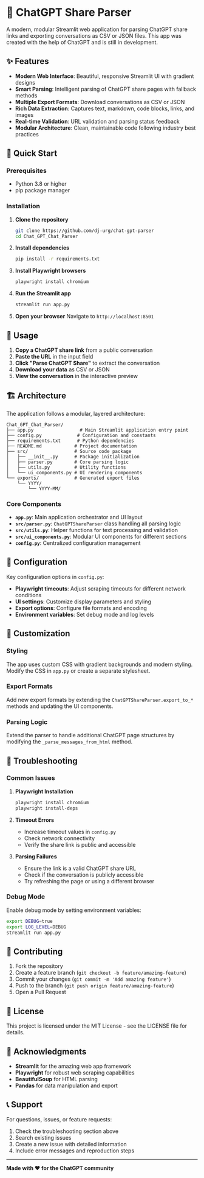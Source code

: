 # 💬 ChatGPT Share Parser

A modern, modular Streamlit web application for parsing ChatGPT share links and exporting conversations as CSV or JSON files. This app was created with the help of ChatGPT and is still in development.

## ✨ Features

- **Modern Web Interface**: Beautiful, responsive Streamlit UI with gradient designs
- **Smart Parsing**: Intelligent parsing of ChatGPT share pages with fallback methods
- **Multiple Export Formats**: Download conversations as CSV or JSON
- **Rich Data Extraction**: Captures text, markdown, code blocks, links, and images
- **Real-time Validation**: URL validation and parsing status feedback
- **Modular Architecture**: Clean, maintainable code following industry best practices

## 🚀 Quick Start

### Prerequisites

- Python 3.8 or higher
- pip package manager

### Installation

1. **Clone the repository**
   ```bash
   git clone https://github.com/dj-urg/chat-gpt-parser
   cd Chat_GPT_Chat_Parser
   ```

2. **Install dependencies**
   ```bash
   pip install -r requirements.txt
   ```

3. **Install Playwright browsers**
   ```bash
   playwright install chromium
   ```

4. **Run the Streamlit app**
   ```bash
   streamlit run app.py
   ```

5. **Open your browser**
   Navigate to `http://localhost:8501`

## 📖 Usage

1. **Copy a ChatGPT share link** from a public conversation
2. **Paste the URL** in the input field
3. **Click "Parse ChatGPT Share"** to extract the conversation
4. **Download your data** as CSV or JSON
5. **View the conversation** in the interactive preview

## 🏗️ Architecture

The application follows a modular, layered architecture:

```
Chat_GPT_Chat_Parser/
├── app.py                 # Main Streamlit application entry point
├── config.py             # Configuration and constants
├── requirements.txt      # Python dependencies
├── README.md            # Project documentation
├── src/                 # Source code package
│   ├── __init__.py      # Package initialization
│   ├── parser.py        # Core parsing logic
│   ├── utils.py         # Utility functions
│   └── ui_components.py # UI rendering components
└── exports/             # Generated export files
    └── YYYY/
        └── YYYY-MM/
```

### Core Components

- **`app.py`**: Main application orchestrator and UI layout
- **`src/parser.py`**: `ChatGPTShareParser` class handling all parsing logic
- **`src/utils.py`**: Helper functions for text processing and validation
- **`src/ui_components.py`**: Modular UI components for different sections
- **`config.py`**: Centralized configuration management

## 🔧 Configuration

Key configuration options in `config.py`:

- **Playwright timeouts**: Adjust scraping timeouts for different network conditions
- **UI settings**: Customize display parameters and styling
- **Export options**: Configure file formats and encoding
- **Environment variables**: Set debug mode and log levels

## 🎨 Customization

### Styling

The app uses custom CSS with gradient backgrounds and modern styling. Modify the CSS in `app.py` or create a separate stylesheet.

### Export Formats

Add new export formats by extending the `ChatGPTShareParser.export_to_*` methods and updating the UI components.

### Parsing Logic

Extend the parser to handle additional ChatGPT page structures by modifying the `_parse_messages_from_html` method.

## 🐛 Troubleshooting

### Common Issues

1. **Playwright Installation**
   ```bash
   playwright install chromium
   playwright install-deps
   ```

2. **Timeout Errors**
   - Increase timeout values in `config.py`
   - Check network connectivity
   - Verify the share link is public and accessible

3. **Parsing Failures**
   - Ensure the link is a valid ChatGPT share URL
   - Check if the conversation is publicly accessible
   - Try refreshing the page or using a different browser

### Debug Mode

Enable debug mode by setting environment variables:
```bash
export DEBUG=true
export LOG_LEVEL=DEBUG
streamlit run app.py
```

## 🤝 Contributing

1. Fork the repository
2. Create a feature branch (`git checkout -b feature/amazing-feature`)
3. Commit your changes (`git commit -m 'Add amazing feature'`)
4. Push to the branch (`git push origin feature/amazing-feature`)
5. Open a Pull Request

## 📝 License

This project is licensed under the MIT License - see the LICENSE file for details.

## 🙏 Acknowledgments

- **Streamlit** for the amazing web app framework
- **Playwright** for robust web scraping capabilities
- **BeautifulSoup** for HTML parsing
- **Pandas** for data manipulation and export

## 📞 Support

For questions, issues, or feature requests:

1. Check the troubleshooting section above
2. Search existing issues
3. Create a new issue with detailed information
4. Include error messages and reproduction steps

---

**Made with ❤️ for the ChatGPT community**
